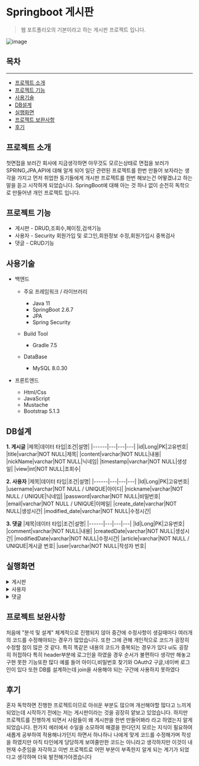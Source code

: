 # Springboot 게시판
>웹 포트폴리오의 기본이라고 하는 게시판 프로젝트 입니다.

![image](https://user-images.githubusercontent.com/103357002/195012500-62b6200a-b088-445e-95e9-b56b2a1d511a.png)




## 목차
___




* [프로젝트 소개](#프로젝트-소개)
* [프로젝트 기능](#프로젝트-기능)
* [사용기술](#사용기술)
* [DB설계](#DB설계)
* [실행화면](#실행화면)
* [프로젝트 보완사항](#프로젝트-보완사항)
* [후기](#후기)


## 프로젝트 소개
첫면접을 보러간 회사에 지금생각하면 아무것도 모르는상태로 면접을 보러가 SPRING,JPA,API에 대해 알게 되어 일단 관련된 프로젝트를 한번 만들어 보자라는 생각을 가지고
먼저 취업한 동기들에게 개시판 프로젝트를 한번 해보는건 어떻겠냐고 하는 말을 듣고 시작하게 되었습니다.
SpringBoot에 대해 아는 것 하나 없이 순전히 독학으로 만들어낸 개인 프로젝트 입니다.


## 프로젝트 기능

* 게시판 - DRUD,조회수,페이징,검색기능
* 사용자 - Security 회원가입 및 로그인,회원정보 수정,회원가입시 중복검사
* 댓글 - CRUD기능


## 사용기술

* 백엔드
  * 주요 프레임워크 / 라이브러리
    * Java 11
    * SpringBoot 2.6.7
    * JPA
    * Spring Security
    
  * Build Tool
    * Gradle 7.5

  * DataBase
    * MySQL 8.0.30
    
* 프론트엔드
  * Html/Css
  * JavaScript
  * Mustache
  * Bootstrap 5.1.3


## DB설계

**1. 게시글**
|제목|데이터 타입|조건|설명|
|------|---|---|---|
|id|Long|PK|고유번호|
|title|varchar|NOT NULL|제목|
|content|varchar|NOT NULL|내용|
|nickName|varchar|NOT NULL|닉네임|
|timestamp|varchar|NOT NULL|생성일|
|view|int|NOT NULL|조회수|


**2. 사용자**
|제목|데이터 타입|조건|설명|
|------|---|---|---|
|Id|Long|PK|고유번호|
|username|varchar|NOT NULL / UNIQUE|아이디|
|nickname|varchar|NOT NULL / UNIQUE|닉네임|
|password|varchar|NOT NULL|비밀번호|
|email|varchar|NOT NULL / UNIQUE|이메일|
|create_date|varchar|NOT NULL|생성시간|
|modified_date|varchar|NOT NULL|수정시간|


**3. 댓글**
|제목|데이터 타입|조건|설명|
|------|---|---|---|
|Id|Long|PK|고유번호|
|comment|varchar|NOT NULL|내용|
|createdDate|varchar|NOT NULL|생성시간|
|modifiedDate|varchar|NOT NULL|수정시간|
|article|varchar|NOT NULL / UNIQUE|게시글 번호|
|user|varchar|NOT NULL|작성자 번호|
  

  
## 실행화면
  <details>
<summary>
게시판
</summary>


**1. 게시글 전체 목록 화면**
![image](https://user-images.githubusercontent.com/103357002/195012956-4f8791e6-5c5c-4d83-b9aa-c28544c22251.png)
  모든 게시글을 조회 가능합니다. 
___

**2. 게시글 등록 화면**
![image](https://user-images.githubusercontent.com/103357002/195013065-6b1ac999-8f81-419c-8fc1-05c525a7fda3.png)
  로그인 한 사용자만 게시글을 작성할 수 있습니다. 또한 작성 후 redirect합니다.
___

**3. 게시글 조회 화면**
![image](https://user-images.githubusercontent.com/103357002/195013145-71955ea2-1a5f-4190-bc2f-f03afa917b5e.png)
  본인이 작성한 글만 수정 및 삭제가 가능합니다.
___

**4. 게시글 수정 화면**
![image](https://user-images.githubusercontent.com/103357002/195135264-bdc80b6b-d324-4322-82a3-294f43c5572d.png)
  
  제목과 내용만 수정할 수 있게 하고 수정 후 redirect 합니다.
___

**5. 게시글 검색 화면**
![image](https://user-images.githubusercontent.com/103357002/195135609-05e3904b-eb80-4464-af98-62b02b083535.png)
![image](https://user-images.githubusercontent.com/103357002/195135684-c6a537ef-cf91-4003-8d73-7a725a4e9041.png)
  
  삭제시 작성자 본인만 삭제가 가능하면 삭제 후 redirect합니다.
___

**6. 페이징 화면**   
![image](https://user-images.githubusercontent.com/103357002/195136016-0bee0253-9de5-422a-95de-a8a957f1c32d.png)
![image](https://user-images.githubusercontent.com/103357002/195136068-41e738e9-714e-44ec-8bcc-313830fa43bd.png)
  
  게시글의 갯수가 10개 이상일 경우 다음페이지로 넘어가서 조회가 가능합니다.

</details>

  <details>
<summary>
사용자
</summary>

**1. 회원가입 화면**  
![image](https://user-images.githubusercontent.com/103357002/195012594-b71f6404-c979-4047-aa9b-30b415ef54bd.png)
![image](https://user-images.githubusercontent.com/103357002/195012634-57ae393e-3d3d-4348-801d-801de3379ead.png)
  회원가입 시 중복확인을 진행하며 완료시 회원 정보를 저장하고 로그인 화면으로 이동합니다.

___

**2. 로그인 화면**  
![image](https://user-images.githubusercontent.com/103357002/195012734-51b704bc-35bf-480f-9b20-f12f5e801387.png)
![image](https://user-images.githubusercontent.com/103357002/195012775-dcc282f6-449f-4cda-937a-ae07d9f3ae6a.png)
  
  로그인 시도시 로그인이 실패하였을경우 다음과 같이 알림이 나옵니다.
</details>

  <details>
<summary>
댓글
</summary>

**1. 미로그인 댓글화면**  
![image](https://user-images.githubusercontent.com/103357002/195136366-1ec78693-2b38-4c08-9361-0b70f61e80d2.png)
  
  미로그인상태일 경우 로그인을 하여야 댓글 작성이 가능합니다.
___

**2. 로그인 댓글화면**  
![image](https://user-images.githubusercontent.com/103357002/195136552-4b2135b3-3f49-4db7-bfdc-1e8dd946e5f0.png)
___

**3. 댓글수정 화면**  
![image](https://user-images.githubusercontent.com/103357002/195136649-92d42a7d-31c6-4ccb-b014-215147ae84c2.png)  
![image](https://user-images.githubusercontent.com/103357002/195136824-6f432e2c-2d2c-46b6-af01-8e3e751887e0.png)
  댓글을 작성한 본인만 수정이 가능합니다
___

**4. 댓글삭제 화면**  
![image](https://user-images.githubusercontent.com/103357002/195137044-25062121-314d-4b5f-a1ee-24f8a1a73ab5.png)
  댓글을 작성한 본인만 삭제가 가능합니다

</details>

## 프로젝트 보완사항
처음에 "분석 및 설계" 체계적으로 진행되지 않아 중간에 수정사항이 생길때마다 여러개의 코드를 수정해야되는 경우가 많았습니다.
또한 그에 관해 개인적으로 코드가 굉장히 수정할 점이 많은 것 같다. 특히 똑같은 내용의 코드가 중복되는 경우가 있다
ui도 굉장히 허접하다 특히 header부분에 로그인을 하였을 경우 순서가 불편하다
생각만 해놓고 구현 못한 기능또한 많다 예를 들어 아이디,비밀번호 찾기와 OAuth2 구글,네이버 로그인이 있다
또한 DB를 설계하는데 join을 사용해야 되는 구간에 사용하지 못하였다

## 후기
혼자 독학하면 진행한 프로젝트이므로 아쉬운 부분도 많으며 개선해야할 많다고 느끼게 되었는데
시작하기 전에는 저는 게시판이라는 것을 굉장히 얕보고 있었습니다.
하지만 프로젝트를 진행하게 되면서 사람들이 왜 게시판을 한번 만들어봐라 라고 하였는지 알게 되었습니다.
한가지 에러에서 수일을 소모하여 해결을 한다던지 모르는 지식이 필요하여 새롭게 공부하여 적용해나가던지 하면서 하나하나 
나에게 맞게 코드를 수정해가며 작성을 하였지만 
아직 타인에게 당당하게 보여줄만한 코드는 아니라고 생각하지만 이것이 내 현재 수준임을 자각하고
이번 프로젝트로 어떤 부분이 부족한지 알게 되는 계기가 되었다고 생각하며
더욱 발전해가야겠습니다
